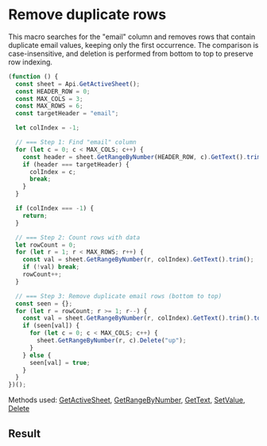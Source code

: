 # Remove duplicate rows

This macro searches for the "email" column and removes rows that contain duplicate email values, keeping only the first occurrence. The comparison is case-insensitive, and deletion is performed from bottom to top to preserve row indexing.

```ts
(function () {
  const sheet = Api.GetActiveSheet();
  const HEADER_ROW = 0;
  const MAX_COLS = 3;
  const MAX_ROWS = 6;
  const targetHeader = "email";

  let colIndex = -1;

  // === Step 1: Find "email" column
  for (let c = 0; c < MAX_COLS; c++) {
    const header = sheet.GetRangeByNumber(HEADER_ROW, c).GetText().trim().toLowerCase();
    if (header === targetHeader) {
      colIndex = c;
      break;
    }
  }

  if (colIndex === -1) {
    return;
  }

  // === Step 2: Count rows with data
  let rowCount = 0;
  for (let r = 1; r < MAX_ROWS; r++) {
    const val = sheet.GetRangeByNumber(r, colIndex).GetText().trim();
    if (!val) break;
    rowCount++;
  }

  // === Step 3: Remove duplicate email rows (bottom to top)
  const seen = {};
  for (let r = rowCount; r >= 1; r--) {
    const val = sheet.GetRangeByNumber(r, colIndex).GetText().trim().toLowerCase();
    if (seen[val]) {
      for (let c = 0; c < MAX_COLS; c++) {
        sheet.GetRangeByNumber(r, c).Delete("up");
      }
    } else {
      seen[val] = true;
    }
  }
})();
```

Methods used: [GetActiveSheet](/docs/office-api/usage-api/spreadsheet-api/Api/Methods/GetActiveSheet.md), [GetRangeByNumber](/docs/office-api/usage-api/spreadsheet-api/ApiWorksheet/Methods/GetRangeByNumber.md), [GetText](/docs/office-api/usage-api/spreadsheet-api/ApiRange/Methods/GetText.md), [SetValue](/docs/office-api/usage-api/spreadsheet-api/ApiRange/Methods/SetValue.md), [Delete](/docs/office-api/usage-api/spreadsheet-api/ApiRange/Methods/Delete.md)
 
## Result



